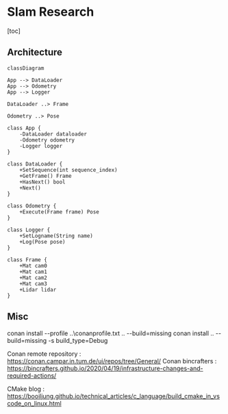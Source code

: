 # Slam Research

[toc]

## Architecture

```mermaid
classDiagram

App --> DataLoader
App --> Odometry
App --> Logger

DataLoader ..> Frame

Odometry ..> Pose

class App {
    -DataLoader dataloader
    -Odometry odometry
    -Logger logger
}

class DataLoader {
    +SetSequence(int sequence_index)
    +GetFrame() Frame
    +HasNext() bool
    +Next()
}

class Odometry {
    +Execute(Frame frame) Pose
}

class Logger {
    +SetLogname(String name)
    +Log(Pose pose)
}

class Frame {
    +Mat cam0
    +Mat cam1
    +Mat cam2
    +Mat cam3
    +Lidar lidar
}

```

## Misc

conan install --profile ..\conanprofile.txt .. --build=missing
conan install .. --build=missing -s build_type=Debug

Conan remote repository : https://conan.campar.in.tum.de/ui/repos/tree/General/
Conan bincrafters : https://bincrafters.github.io/2020/04/19/infrastructure-changes-and-required-actions/

CMake blog : https://booiljung.github.io/technical_articles/c_language/build_cmake_in_vscode_on_linux.html
